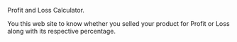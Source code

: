 Profit and Loss Calculator.

You this web site to know whether you selled your product for Profit or Loss along with its respective percentage.